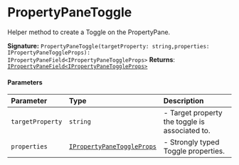 # PropertyPaneToggle

Helper method to create a Toggle on the PropertyPane.

**Signature:** `PropertyPaneToggle(targetProperty: string,properties: IPropertyPaneToggleProps): IPropertyPaneField<IPropertyPaneToggleProps>`
**Returns**: [`IPropertyPaneField<IPropertyPaneToggleProps>`](../sp-client-preview/ipropertypanefield.md)


#### Parameters


| Parameter	   | Type    | Description |
|:-------------|:---------------|:------------|
| `targetProperty`    | `string` | - Target property the toggle is associated to. |
| `properties`    | [`IPropertyPaneToggleProps`](../sp-client-preview/ipropertypanetoggleprops.md) | - Strongly typed Toggle properties. |

